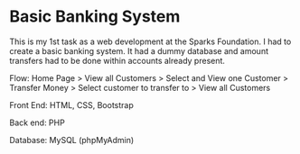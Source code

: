 # Basic Banking System

This is my 1st task as a web development at the Sparks Foundation. I had to create a basic banking system. It had a dummy database and amount transfers had to be done within accounts already present.

Flow: Home Page > View all Customers > Select and View one Customer > Transfer Money > Select customer to transfer to > View all Customers 

Front End: HTML, CSS, Bootstrap

Back end: PHP

Database: MySQL (phpMyAdmin)
